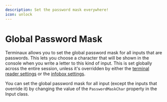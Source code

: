 ```yaml
---
description: Set the password mask everywhere!
icon: unlock
---
```


# Global Password Mask

Terminaux allows you to set the global password mask for all inputs that are passwords. This lets you choose a character that will be shown in the console when you write a letter to this kind of input. This is set globally across the entire session, unless it's overridden by either the [terminal reader settings](../reader-settings.md) or the [infobox settings](../../console-tools/console-writers/informational-boxes.md).

You can set the global password mask for all input (except the inputs that override it) by changing the value of the `PasswordMaskChar` property in the Input class.
